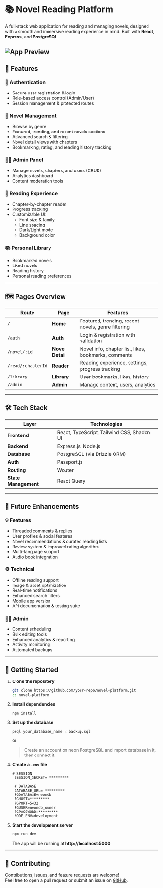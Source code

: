 # 📚 Novel Reading Platform

A full-stack web application for reading and managing novels, designed with a smooth and immersive reading experience in mind. Built with **React**, **Express**, and **PostgreSQL**.

![App Preview](images/novel-preview.png)
---

## 🚀 Features

### 🔐 Authentication
- Secure user registration & login
- Role-based access control (Admin/User)
- Session management & protected routes

### 📖 Novel Management
- Browse by genre
- Featured, trending, and recent novels sections
- Advanced search & filtering
- Novel detail views with chapters
- Bookmarking, rating, and reading history tracking

### 🧑‍💻 Admin Panel
- Manage novels, chapters, and users (CRUD)
- Analytics dashboard
- Content moderation tools

### 📘 Reading Experience
- Chapter-by-chapter reader
- Progress tracking
- Customizable UI:
  - Font size & family
  - Line spacing
  - Dark/Light mode
  - Background color

### 📚 Personal Library
- Bookmarked novels
- Liked novels
- Reading history
- Personal reading preferences

---

## 🗺️ Pages Overview

| Route | Page | Features |
|-------|------|----------|
| `/` | **Home** | Featured, trending, recent novels, genre filtering |
| `/auth` | **Auth** | Login & registration with validation |
| `/novel/:id` | **Novel Detail** | Novel info, chapter list, likes, bookmarks, comments |
| `/read/:chapterId` | **Reader** | Reading experience, settings, progress tracking |
| `/library` | **Library** | User bookmarks, likes, history |
| `/admin` | **Admin** | Manage content, users, analytics |

---

## 🛠 Tech Stack

| Layer      | Technologies |
|------------|--------------|
| **Frontend**  | React, TypeScript, Tailwind CSS, Shadcn UI |
| **Backend**   | Express.js, Node.js |
| **Database**  | PostgreSQL (via Drizzle ORM) |
| **Auth**      | Passport.js |
| **Routing**   | Wouter |
| **State Management** | React Query |

---

## 🌱 Future Enhancements

### 💡 Features
- Threaded comments & replies  
- User profiles & social features  
- Novel recommendations & curated reading lists  
- Review system & improved rating algorithm  
- Multi-language support  
- Audio book integration  

### ⚙️ Technical
- Offline reading support  
- Image & asset optimization  
- Real-time notifications  
- Enhanced search filters  
- Mobile app version  
- API documentation & testing suite  

### 🧑‍💼 Admin
- Content scheduling  
- Bulk editing tools  
- Enhanced analytics & reporting  
- Activity monitoring  
- Automated backups  

---

## 🧰 Getting Started

1. **Clone the repository**
   ```bash
   git clone https://github.com/your-repo/novel-platform.git
   cd novel-platform
   ```

2. **Install dependencies**
   ```bash
   npm install
   ```

3. **Set up the database**
   ```bash
   psql your_database_name < backup.sql
   ```
   or

   > Create an account on neon PostgreSQL and import database in it, then connect it.

4. **Create a `.env` file**
   ```env
   # SESSION
    SESSION_SECRET= *********

    # DATABASE
    DATABASE_URL= *********
    PGDATABASE=neondb
    PGHOST=*********
    PGPORT=5432
    PGUSER=neondb_owner
    PGPASSWORD=*********
    NODE_ENV=development
   ```

5. **Start the development server**
   ```bash
   npm run dev
   ```

   The app will be running at **http://localhost:5000**

---

## 🤝 Contributing

Contributions, issues, and feature requests are welcome!  
Feel free to open a pull request or submit an issue on [GitHub](#).
